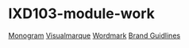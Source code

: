 # IXD103-module-work

[Monogram](https://scott-hogsett.github.io/IXD103-module-work/monogram.pdf)
[Visualmarque](https://scott-hogsett.github.io/IXD103-module-work/visualmarque.pdf)
[Wordmark](https://scott-hogsett.github.io/IXD103-module-work/wordmark.pdf)
[Brand Guidlines](https://scott-hogsett.github.io/IXD103-module-work/brand-guidelines.pdf)